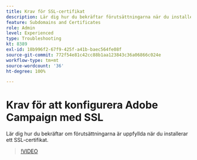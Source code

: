 ```yaml
---
title: Krav för SSL-certifikat
description: Lär dig hur du bekräftar förutsättningarna när du installerar ett SSL-certifikat.
feature: Subdomains and Certificates
role: Admin
level: Experienced
type: Troubleshooting
kt: 8389
exl-id: 18b996f2-67f9-425f-a41b-baec564fe08f
source-git-commit: 772f54e81c42cc88b1aa123843c36a06866c024e
workflow-type: tm+mt
source-wordcount: '36'
ht-degree: 100%

---
```


# Krav för att konfigurera Adobe Campaign med SSL

Lär dig hur du bekräftar om förutsättningarna är uppfyllda när du installerar ett SSL-certifikat.

>[!VIDEO](https://video.tv.adobe.com/v/335894?quality=12)

